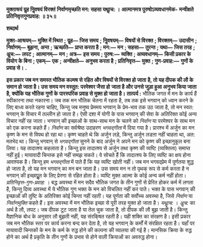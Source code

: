 **मुक्ताश्रयं यॢह निॢवषयं विरक्तं** **निर्वाणमृच्छति मन: सहसा यथाॢच: ।** **आत्मानमत्र पुरुषोऽव्यवधानमेक-** **मन्वीक्षते प्रतिनिवृत्तगुणप्रवाह: ॥ ३५॥** 

**शब्दार्थ** 

**मुक्त-आश्रयम्—** **मुक्ति में स्थित** **; यॢह—** **जिस समय** **; निॢवषयम्—** **विषयों से विरक्त** **; विरक्तम्—** **उदासीन** **; निर्वाणम्—** **बुझना, अन्त** **; ऋच्छति—** **प्राप्त करता है** **; मन:—** **मन** **; सहसा—** **तुरन्त** **; यथा—** **जिस तरह** **; अॢच:—** **लपट** **;** **आत्मानम्—** **मन** **; अत्र—** **इस समय** **; पुरुष:—** **व्यक्ति** **; अव्यवधानम्—** **किसी प्रकार के वियोग के बिना** **; एकम्—** **एक** **;** **अन्वीक्षते—** **अनुभव करता है** **; प्रतिनिवृत्त—** **मुक्त** **; गुण-प्रवाह:—** **गुणों के प्रवाह से।** **.** 

**इस प्रकार जब मन समस्त भौतिक कल्मष से रहित और विषयों से विरक्त हो जाता** **है, तो यह दीपक की लौ के समान हो जाता है। उस समय मन वस्तुत: परमेश्वर जैसा हो** **जाता है और उनसे जुड़ा हुआ अनुभव किया जाता है, क्योंकि यह भौतिक गुणों के** **पारस्परिक प्रवाह से मुक्त हो जाता है।** **तात्पर्य :** भौतिक जगत में मन के कार्य हैं स्वीकारना तथा नकारना। जब तक मन भौतिक चेतना में रहता है, तब तक इसे भगवान् को ध्यान करने के लिए बाध्य करते रहना चाहिए, किन्तु जब मनुष्य प्रेममय भगवान् के प्रेम-भाव तक उठ जाता है, तो मन स्वत: भगवान् के विचार में तल्लीन हो जाता है। ऐसी दशा में योगी के पास भगवान् की सेवा के अतिरिक्त कोई अन्य विचार नहीं रह जाता। भगवान् की इच्छाओं के साथ-साथ मन के चलने को *निर्वाण* या परमेश्वर के साथ मन को एक करना कहते हैं। *निर्वाण* का सर्वश्रेष्ठ उदाहरण *भगवद्गीता* में दिया गया है। प्रारश्भ में अर्जुन का मन कृष्ण के मन से विपथ हो रहा था। कृष्ण चाहते थे कि अर्जुन लड़े, किन्तु अर्जुन लडऩा नहीं चाहता था, अत: मतभेद था। किन्तु भगवान् से *भगवद्गीता* सुनने के बाद अर्जुन ने अपने मन को कृष्ण की इच्छानुकूल बना लिया। यह तादात्श्य कहलाता है। किन्तु इस तादात्श्य से अर्जुन तथा कृष्ण की व्यष्टि (व्यक्तित्व) समाप्त नहीं हुई। मायावादी चिन्तक इसे नहीं समझ सकते। वे सोचते हैं कि तादात्श्य के लिए व्यष्टि का क्षय होना आवश्यक है। किन्तु हम *भगवद्गीता* में पाते हैं कि यह व्यष्टि खोती नहीं। जब मन भगवद्प्रेम में पूर्णतया शुद्ध हो जाता है, तो यह मन भगवान् का मन बन जाता है। उस समय मन न तो पृथक् रूप से कर्म करता है न भगवान् की इच्छापूॢत के लिए प्रेरणा से रहित होता है। व्यष्टि मुक्त आत्मा के कोई अन्य कर्म नहीं होता। *प्रतिनिवृत्त-गुण-प्रवाह:* । बद्ध अवस्था में मन सदैव भौतिक जगत के तीन गुणों से प्रेरित होकर कर्म में लगता है, किन्तु दिव्य अवस्था में ये भौतिक गुण भक्त के मन को विचलित नहीं कर पाते। भक्त के पास भगवान् की इच्छाओं की तुष्टि के अतिरिक्त कोई चिन्ता नहीं रहती। यह पूर्णता की सर्वोच्च अवस्था है, जिसे *निर्वाण* या *निर्वाणमुक्ति* कहते हैं। इस अवस्था में मन भौतिक इच्छा से पूरी तरह मुक्त हो जाता है। *यथाॢच:* । *अॢच:* का अर्थ है लौ, लपट। जब दीपक टूट जाता है या तेल चुक जाता है, तो दीपक की लौ बुझ जाती है। किन्तु वैज्ञानिक बोध के अनुसार लौ बुझती नहीं, यह संरकि्षत रहती है। यही शक्ति का संरक्षण है। इसी प्रकार जब मन भौतिक स्तर पर कार्य करना बन्द कर देता है, तो यह भगवान् के कर्मों में संरक्षित रहता है। यहाँ पर मायावादी चिन्तकों के मन के कर्म के रुद्ध होने की कल्पना की व्यालया की गई है। मानसिक क्रिया के रुद्ध होने का अर्थ है प्रकृति के तीन गुणों के प्रभाव से होने वाली क्रियाओं का अवरुद्ध होना।  
